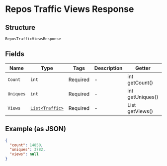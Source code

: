 
# Repos Traffic Views Response

## Structure

`ReposTrafficViewsResponse`

## Fields

| Name | Type | Tags | Description | Getter | Setter |
|  --- | --- | --- | --- | --- | --- |
| `Count` | `int` | Required | - | int getCount() | setCount(int count) |
| `Uniques` | `int` | Required | - | int getUniques() | setUniques(int uniques) |
| `Views` | [`List<Traffic>`](../../doc/models/traffic.md) | Required | - | List<Traffic> getViews() | setViews(List<Traffic> views) |

## Example (as JSON)

```json
{
  "count": 14850,
  "uniques": 3782,
  "views": null
}
```

